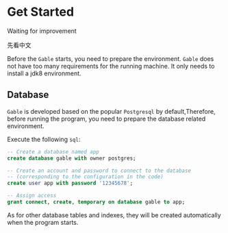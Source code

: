 # Get Started

Waiting for improvement

先看中文

Before the `Gable` starts, you need to prepare the environment.
`Gable` does not have too many requirements for the running machine. It only needs to install a jdk8 environment.


## Database


`Gable` is developed based on the popular `Postgresql` by default,Therefore, before running the program, you need to prepare the database related environment.

Execute the following `sql`:
```sql
-- Create a database named app
create database gable with owner postgres;

-- Create an account and password to connect to the database 
-- (corresponding to the configuration in the code)
create user app with password '12345678';

-- Assign access
grant connect, create, temporary on database gable to app;

```
As for other database tables and indexes, they will be created automatically when the program starts.
